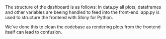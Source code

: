 The structure of the dashboard is as follows:
In data.py all plots, dataframes and other variables are beeing handled to feed into the front-end. 
app.py is used to structure the frontend with Shiny for Python.

We've done this to clean the codebase as rendering plots from the frontend itself can lead to confusion.
